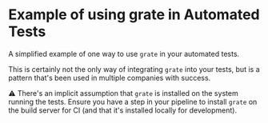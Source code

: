 # Example of using grate in Automated Tests

A simplified example of one way to use `grate` in your automated tests.

This is certainly not the only way of integrating `grate` into your tests, but is a pattern that's been used in multiple companies with success.

⚠️ There's an implicit assumption that `grate` is installed on the system running the tests.  Ensure you have a 
step in your pipeline to install `grate` on the build server for CI (and that it's installed locally for development).